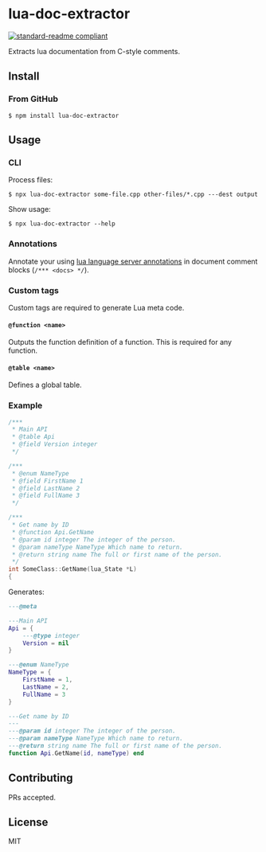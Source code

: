 # lua-doc-extractor

[![standard-readme compliant](https://img.shields.io/badge/readme%20style-standard-brightgreen.svg?style=flat-square)](https://github.com/RichardLitt/standard-readme)

Extracts lua documentation from C-style comments.

## Install

### From GitHub

```
$ npm install lua-doc-extractor
```

## Usage

### CLI

Process files:

```
$ npx lua-doc-extractor some-file.cpp other-files/*.cpp ---dest output
```

Show usage:

```
$ npx lua-doc-extractor --help
```

### Annotations

Annotate your using [lua language server annotations](https://luals.github.io/wiki/annotations/) in document comment blocks (`/*** <docs> */`).

### Custom tags

Custom tags are required to generate Lua meta code.

#### `@function <name>`

Outputs the function definition of a function. This is required for any function.

#### `@table <name>`

Defines a global table.

### Example

```cpp
/***
 * Main API
 * @table Api
 * @field Version integer
 */

/***
 * @enum NameType
 * @field FirstName 1
 * @field LastName 2
 * @field FullName 3
 */

/***
 * Get name by ID
 * @function Api.GetName
 * @param id integer The integer of the person.
 * @param nameType NameType Which name to return.
 * @return string name The full or first name of the person.
 */
int SomeClass::GetName(lua_State *L)
{
```

Generates:

```lua
---@meta

---Main API
Api = {
	---@type integer
	Version = nil
}

---@enum NameType
NameType = {
	FirstName = 1,
	LastName = 2,
	FullName = 3
}

---Get name by ID
---
---@param id integer The integer of the person.
---@param nameType NameType Which name to return.
---@return string name The full or first name of the person.
function Api.GetName(id, nameType) end
```

## Contributing

PRs accepted.

## License

MIT
